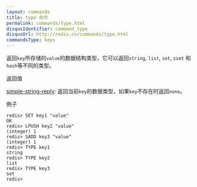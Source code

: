 ```yaml
---
layout: commands
title: type 命令
permalink: commands/type.html
disqusIdentifier: command_type
disqusUrl: http://redis.cn/commands/type.html
commandsType: keys
---
```


返回`key`所存储的`value`的数据结构类型，它可以返回`string`, `list`, `set`, `zset` 和 `hash`等不同的类型。

返回值

[simple-string-reply](/topics/protocol#simple-string-reply): 
返回当前`key`的数据类型，如果`key`不存在时返回`none`。

例子

	redis> SET key1 "value"
	OK
	redis> LPUSH key2 "value"
	(integer) 1
	redis> SADD key3 "value"
	(integer) 1
	redis> TYPE key1
	string
	redis> TYPE key2
	list
	redis> TYPE key3
	set
	redis> 